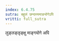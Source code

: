 ```yaml
---
index: 6.4.75
sutra: बहुलं छन्दस्यमाङ्योगेऽपि
vritti: full_sutra
---
```


लुङ्लङ्लृङ्क्षु माङ्गयोगे अपि 